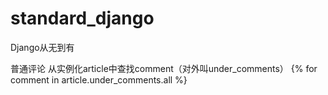 # standard_django
Django从无到有

普通评论
从实例化article中查找comment（对外叫under_comments）
{% for comment in article.under_comments.all %}